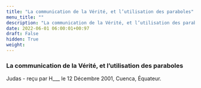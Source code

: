 ```yaml
---
title: "La communication de la Vérité, et l’utilisation des paraboles"
menu_title: ""
description: "La communication de la Vérité, et l’utilisation des paraboles"
date: 2022-06-01 06:00:01+00:97
draft: False
hidden: True
weight:
---
```

### La communication de la Vérité, et l’utilisation des paraboles

Judas - reçu par H___  le 12 Décembre 2001, Cuenca, Équateur.



